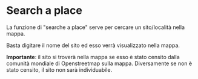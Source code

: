# Search a place

La funzione di "searche a place" serve per cercare un sito/località nella mappa.

Basta digitare il nome del sito ed esso verrà visualizzato nella mappa.

**Importante**: il sito si troverà nella mappa se esso è stato censito dalla comunità mondiale di Openstreetmap sulla mappa. Diversamente se non è stato censito, il sito non sarà individuabile.

